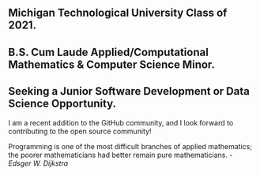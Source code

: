 ## Michigan Technological University Class of 2021.
## B.S. Cum Laude Applied/Computational Mathematics & Computer Science Minor.
## Seeking a Junior Software Development or Data Science Opportunity.


I am a recent addition to the GitHub community, and I look forward to contributing to the open source community!

Programming is one of the most difficult branches of applied mathematics; the poorer mathematicians had better remain pure mathematicians. - *Edsger W. Dijkstra*
